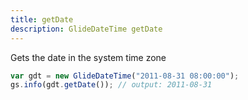 ```yaml
---
title: getDate
description: GlideDateTime getDate
---
```

Gets the date in the system time zone

```js
var gdt = new GlideDateTime("2011-08-31 08:00:00");
gs.info(gdt.getDate()); // output: 2011-08-31
```
